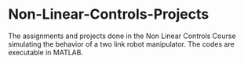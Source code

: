 # Non-Linear-Controls-Projects
The assignments and projects done in the Non Linear Controls Course simulating the behavior of a two link robot manipulator. The codes are executable in MATLAB.
